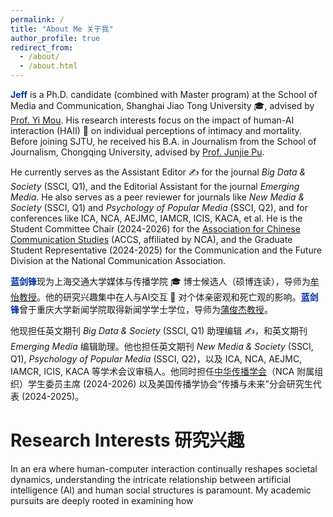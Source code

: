 ```yaml
---
permalink: /
title: "About Me 关于我"
author_profile: true
redirect_from: 
  - /about/
  - /about.html
---
```


<style>
    /* 为本页面的正文段落设置两端对齐 */
    .page__content p {
        text-align: justify;
    }
    
    /* 为你的名字创建一个专属样式 */
    .my-name {
      color: #002FA7; /* 克莱因蓝 */
      font-weight: 700;  /* 粗体 */
    }

    /* 自定义正文中的超链接样式 */
    .page__content a {
      color: #002FA7; /* 同样使用克莱因蓝，保持风格统一 */
      text-decoration: none; /* 移除默认的下划线 */
      border-bottom: 1px dotted #002FA7; /* 添加一个点状虚线底边框 */
      transition: all 0.2s ease-in-out; /* 让颜色变化更平滑 */
    }

    /* 鼠标悬浮在链接上时的样式 */
    .page__content a:hover {
      color: #0056b3; /* 鼠标悬浮时变为稍浅的蓝色 */
      border-bottom-color: #0056b3; 
    }
</style>

<span class="my-name">Jeff</span> is a Ph.D. candidate (combined with Master program) at the School of Media and Communication, Shanghai Jiao Tong University 🎓, advised by [Prof. Yi Mou](https://cfmhmc.github.io/yimou.github.io/). His research interests focus on the impact of human-AI interaction (HAII) 🤖 on individual perceptions of intimacy and mortality. Before joining SJTU, he received his B.A. in Journalism from the School of Journalism, Chongqing University, advised by [Prof. Junjie Pu](https://sj.cqu.edu.cn/info/1138/5612.htm).

He currently serves as the Assistant Editor ✍️ for the journal *Big Data & Society* (SSCI, Q1), and the Editorial Assistant for the journal *Emerging Media*. He also serves as a peer reviewer for journals like *New Media & Society* (SSCI, Q1) and *Psychology of Popular Media* (SSCI, Q2), and for conferences like ICA, NCA, AEJMC, IAMCR, ICIS, KACA, et al. He is the Student Committee Chair (2024-2026) for the [Association for Chinese Communication Studies](https://www.chinesecommunicationstudies.com/) (ACCS, affiliated by NCA), and the Graduate Student Representative (2024-2025) for the Communication and the Future Division at the National Communication Association.

<span class="my-name">蓝剑锋</span>现为上海交通大学媒体与传播学院 🎓 博士候选人（硕博连读），导师为[牟怡教授](这里替换成牟怡教授的网址)。他的研究兴趣集中在人与AI交互 🤖 对个体亲密观和死亡观的影响。<span class="my-name">蓝剑锋</span>曾于重庆大学新闻学院取得新闻学学士学位，导师为[蒲俊杰教授](这里替换成蒲俊杰教授的网址)。

他现担任英文期刊 *Big Data & Society* (SSCI, Q1) 助理编辑 ✍️，和英文期刊 *Emerging Media* 编辑助理。他也担任英文期刊 *New Media & Society* (SSCI, Q1), *Psychology of Popular Media* (SSCI, Q2)，以及 ICA, NCA, AEJMC, IAMCR, ICIS, KACA 等学术会议审稿人。他同时担任[中华传播学会](https://www.chinesecommunicationstudies.com/)（NCA 附属组织）学生委员主席 (2024-2026) 以及美国传播学协会“传播与未来”分会研究生代表 (2024-2025)。


Research Interests 研究兴趣
======
In an era where human-computer interaction continually reshapes societal dynamics, understanding the intricate relationship between artificial intelligence (AI) and human social structures is paramount. My academic pursuits are deeply rooted in examining how

